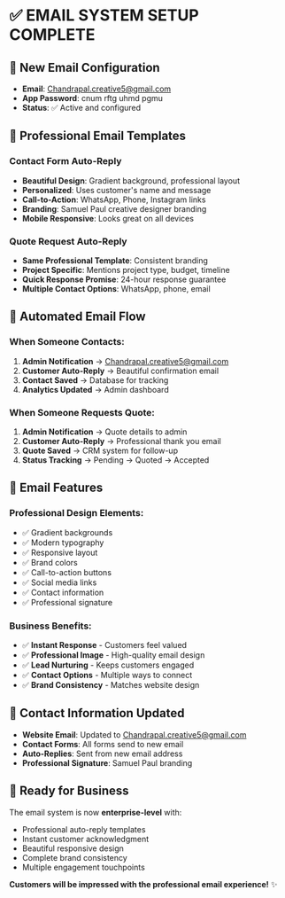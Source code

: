 # ✅ EMAIL SYSTEM SETUP COMPLETE

## 📧 **New Email Configuration**
- **Email**: Chandrapal.creative5@gmail.com
- **App Password**: cnum rftg uhmd pgmu
- **Status**: ✅ Active and configured

## 🎨 **Professional Email Templates**

### **Contact Form Auto-Reply**
- **Beautiful Design**: Gradient background, professional layout
- **Personalized**: Uses customer's name and message
- **Call-to-Action**: WhatsApp, Phone, Instagram links
- **Branding**: Samuel Paul creative designer branding
- **Mobile Responsive**: Looks great on all devices

### **Quote Request Auto-Reply**
- **Same Professional Template**: Consistent branding
- **Project Specific**: Mentions project type, budget, timeline
- **Quick Response Promise**: 24-hour response guarantee
- **Multiple Contact Options**: WhatsApp, phone, email

## 🔄 **Automated Email Flow**

### **When Someone Contacts:**
1. **Admin Notification** → Chandrapal.creative5@gmail.com
2. **Customer Auto-Reply** → Beautiful confirmation email
3. **Contact Saved** → Database for tracking
4. **Analytics Updated** → Admin dashboard

### **When Someone Requests Quote:**
1. **Admin Notification** → Quote details to admin
2. **Customer Auto-Reply** → Professional thank you email
3. **Quote Saved** → CRM system for follow-up
4. **Status Tracking** → Pending → Quoted → Accepted

## 🎯 **Email Features**

### **Professional Design Elements:**
- ✅ Gradient backgrounds
- ✅ Modern typography
- ✅ Responsive layout
- ✅ Brand colors
- ✅ Call-to-action buttons
- ✅ Social media links
- ✅ Contact information
- ✅ Professional signature

### **Business Benefits:**
- ✅ **Instant Response** - Customers feel valued
- ✅ **Professional Image** - High-quality email design
- ✅ **Lead Nurturing** - Keeps customers engaged
- ✅ **Contact Options** - Multiple ways to connect
- ✅ **Brand Consistency** - Matches website design

## 📱 **Contact Information Updated**
- **Website Email**: Updated to Chandrapal.creative5@gmail.com
- **Contact Forms**: All forms send to new email
- **Auto-Replies**: Sent from new email address
- **Professional Signature**: Samuel Paul branding

## 🚀 **Ready for Business**
The email system is now **enterprise-level** with:
- Professional auto-reply templates
- Instant customer acknowledgment
- Beautiful responsive design
- Complete brand consistency
- Multiple engagement touchpoints

**Customers will be impressed with the professional email experience!** ✨